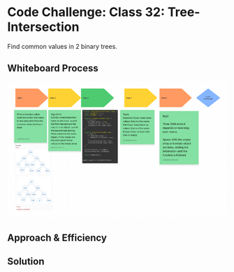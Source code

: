 # Code Challenge: Class 32: Tree-Intersection
<!-- Description of the challenge -->
Find common values in 2 binary trees.

## Whiteboard Process
<!-- Embedded whiteboard image -->
![WhiteBoard](./whiteBoard.png)

## Approach & Efficiency
<!-- What approach did you take? Why? What is the Big O space/time for this approach? -->

## Solution
<!-- Show how to run your code, and examples of it in action -->
